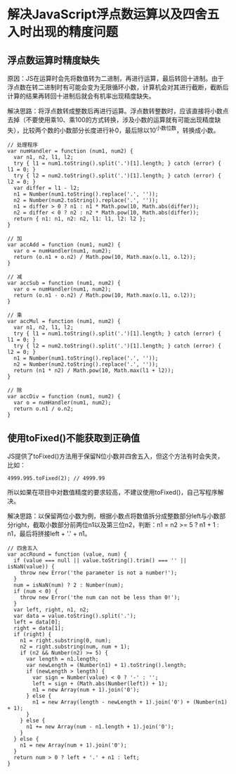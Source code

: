 # 解决JavaScript浮点数运算以及四舍五入时出现的精度问题

## 浮点数运算时精度缺失

原因：JS在运算时会先将数值转为二进制，再进行运算，最后转回十进制。由于浮点数在转二进制时有可能会变为无限循环小数，计算机会对其进行截断，截断后计算的结果再转回十进制后就会有机率出现精度缺失。

解决思路：将浮点数转成整数后再进行运算。浮点数转整数时，应该直接将小数点去掉（不要使用乘10、乘100的方式转换，涉及小数的运算就有可能出现精度缺失），比较两个数的小数部分长度进行补0，最后除以10<sup>小数位数</sup>，转换成小数。

    // 处理程序
    var numHandler = function (num1, num2) {
      var n1, n2, l1, l2;
      try { l1 = num1.toString().split('.')[1].length; } catch (error) { l1 = 0; }
      try { l2 = num2.toString().split('.')[1].length; } catch (error) { l2 = 0; }
      var differ = l1 - l2;
      n1 = Number(num1.toString().replace('.', ''));
      n2 = Number(num2.toString().replace('.', ''));
      n1 = differ > 0 ? n1 : n1 * Math.pow(10, Math.abs(differ));
      n2 = differ < 0 ? n2 : n2 * Math.pow(10, Math.abs(differ));
      return { n1: n1, n2: n2, l1: l1, l2: l2 };
    }

    // 加
    var accAdd = function (num1, num2) {
      var o = numHandler(num1, num2);
      return (o.n1 + o.n2) / Math.pow(10, Math.max(o.l1, o.l2));
    }

    // 减
    var accSub = function (num1, num2) {
      var o = numHandler(num1, num2);
      return (o.n1 - o.n2) / Math.pow(10, Math.max(o.l1, o.l2));
    }

    // 乘
    var accMul = function (num1, num2) {
      var n1, n2, l1, l2;
      try { l1 = num1.toString().split('.')[1].length; } catch (error) { l1 = 0; }
      try { l2 = num2.toString().split('.')[1].length; } catch (error) { l2 = 0; }
      n1 = Number(num1.toString().replace('.', ''));
      n2 = Number(num2.toString().replace('.', ''));
      return (n1 * n2) / Math.pow(10, Math.max(l1 + l2));
    }

    // 除
    var accDiv = function (num1, num2) {
      var o = numHandler(num1, num2);
      return o.n1 / o.n2;
    }

## 使用toFixed()不能获取到正确值

JS提供了toFixed()方法用于保留N位小数并四舍五入，但这个方法有时会失灵，比如：

    4999.995.toFixed(2); // 4999.99

所以如果在项目中对数值精度的要求较高，不建议使用toFixed()，自己写程序解决。

解决思路：以保留两位小数为例，根据小数点将数值拆分成整数部分left与小数部分right，截取小数部分前两位n1以及第三位n2，判断：n1 = n2 >= 5 ? n1 + 1 : n1，最后将拼接left + '.' + n1。

    // 四舍五入
    var accRound = function (value, num) {
      if (value === null || value.toString().trim() === '' || isNaN(value)) {
        throw new Error('the parameter is not a number!');
      }
      num = isNaN(num) ? 2 : Number(num);
      if (num < 0) {
        throw new Error('the num can not be less than 0!');
      }
      var left, right, n1, n2;
      var data = value.toString().split('.');
      left = data[0];
      right = data[1];
      if (right) {
        n1 = right.substring(0, num);
        n2 = right.substring(num, num + 1);
        if (n2 && Number(n2) >= 5) {
          var length = n1.length;
          var newLength = (Number(n1) + 1).toString().length;
          if (newLength > length) {
            var sign = Number(value) < 0 ? '-' : '';
            left = sign + (Math.abs(Number(left)) + 1);
            n1 = new Array(num + 1).join('0');
          } else {
            n1 = new Array(length - newLength + 1).join('0') + (Number(n1) + 1);
          }
        } else {
          n1 += new Array(num - n1.length + 1).join('0');
        }
      } else {
        n1 = new Array(num + 1).join('0');
      }
      return num > 0 ? left + '.' + n1 : left;
    }
